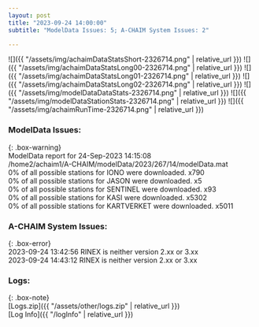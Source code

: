 ```yaml
---
layout: post
title: "2023-09-24 14:00:00"
subtitle: "ModelData Issues: 5; A-CHAIM System Issues: 2"

---
```


![]({{ "/assets/img/achaimDataStatsShort-2326714.png" | relative_url }})
![]({{ "/assets/img/achaimDataStatsLong00-2326714.png" | relative_url }})
![]({{ "/assets/img/achaimDataStatsLong01-2326714.png" | relative_url }})
![]({{ "/assets/img/achaimDataStatsLong02-2326714.png" | relative_url }})
![]({{ "/assets/img/modelDataDataStats-2326714.png" | relative_url }})
![]({{ "/assets/img/modelDataStationStats-2326714.png" | relative_url }})
![]({{ "/assets/img/achaimRunTime-2326714.png" | relative_url }})


### ModelData Issues:  
  
{: .box-warning}  
 ModelData report for 24-Sep-2023 14:15:08   
 /home2/achaim1/A-CHAIM/modelData/2023/267/14/modelData.mat   
 0% of all possible stations for IONO were downloaded. x790   
 0% of all possible stations for JASON were downloaded. x5   
 0% of all possible stations for SENTINEL were downloaded. x93   
 0% of all possible stations for KASI were downloaded. x5302   
 0% of all possible stations for KARTVERKET were downloaded. x5011   
  
### A-CHAIM System Issues:  
  
{: .box-error}  
2023-09-24 13:42:56 RINEX is neither version 2.xx or 3.xx  
2023-09-24 14:43:12 RINEX is neither version 2.xx or 3.xx  

### Logs:  
  
{: .box-note}  
[Logs.zip]({{ "/assets/other/logs.zip" | relative_url }})  
[Log Info]({{ "/logInfo" | relative_url }})  
